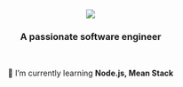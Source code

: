
<h1 align="center">
    <img src="https://readme-typing-svg.herokuapp.com/?font=Righteous&size=35&center=true&vCenter=true&width=500&height=70&duration=4000&lines=Hi+There!+👋;+I'm+Sarah+Imad!;" />
</h1>

<h3 align="center">A passionate software engineer </h3>

<br/>

<div align="center">
 

 
 🌱 I’m currently learning **Node.js, Mean Stack**



 </div>
 
  
